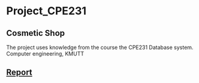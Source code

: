 # Project_CPE231

## Cosmetic Shop
The project uses knowledge from the course the CPE231 Database system. 
Computer engineering, KMUTT

## [Report](https://drive.google.com/file/d/1Aa5fjFS9gcWH3CoQhPFdQG-r5XWa9JJ0/view?usp=share_link)
